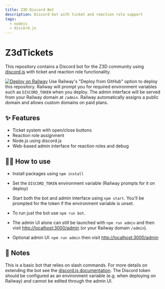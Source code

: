 ```yaml
---
title: Z3D Discord Bot
description: Discord bot with ticket and reaction role support
tags:
  - nodejs
  - discord.js
---
```


# Z3dTickets

This repository contains a Discord bot for the Z3D community using [discord.js](https://discord.js.org/) with ticket and reaction role functionality.

[![Deploy on Railway](https://railway.app/button.svg)](https://railway.app/new)
Use Railway's "Deploy from GitHub" option to deploy this repository. Railway will
prompt you for required environment variables such as `DISCORD_TOKEN` when you
deploy. The admin interface will be served from your Railway domain at `/admin`.
Railway automatically assigns a public domain and allows custom domains on paid
plans.

## ✨ Features

- Ticket system with open/close buttons
- Reaction role assignment
- Node.js using discord.js
- Web-based admin interface for reaction roles and debug


## 💁‍♀️ How to use

- Install packages using `npm install`

- Set the `DISCORD_TOKEN` environment variable (Railway prompts for it on deploy)

- Start both the bot and admin interface using `npm start`. You'll be
  prompted for the token if the environment variable is unset.
- To run just the bot use `npm run bot`.
- The admin UI alone can still be launched with `npm run admin` and then visit
  <http://localhost:3000/admin> (or your Railway domain `/admin`).

- Optional admin UI: `npm run admin` then visit <http://localhost:3000/admin>

## 📝 Notes

This is a basic bot that relies on slash commands. For more details on extending the bot see the [discord.js documentation](https://discord.js.org/#/docs/main/stable/general/welcome).
The Discord token should be configured as an environment variable (e.g. when deploying on Railway) and cannot be edited through the admin UI.
